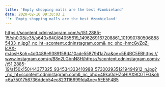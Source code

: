 ```yaml
---
title: 'Empty shopping malls are the best #zombieland'
date: 2020-02-16 09:30:03 Z
'': 'Empty shopping malls are the best #zombieland'
---
```


https://scontent.cdninstagram.com/v/t51.2885-15/sh0.08/e35/s640x640/84055619_1496269167208861_1019907805068885433_n.jpg?_nc_ht=scontent.cdninstagram.com&_nc_ohc=hmcGyZqZ-lcAX-mJosH&oh=4d0488e9389158d410ade5587941a7ca&oe=5E4BC5EBhttps://www.instagram.com/p/B8n2LGbnN8H/https://scontent.cdninstagram.com/v/t51.2885-19/s150x150/44377325_934534333410988_5730029351219494912_n.jpg?_nc_ht=scontent.cdninstagram.com&_nc_ohc=49ka0dHZoHIAX9C0TFG&oh=6a7501756736ddeb54ec823116699fda&oe=5EE5F4B5